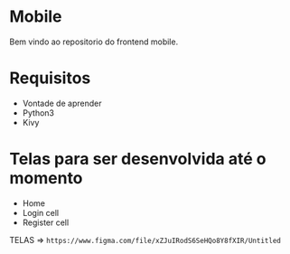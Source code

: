 # Mobile
Bem vindo ao repositorio do frontend mobile.

# Requisitos
- Vontade de aprender
- Python3
- Kivy

# Telas para ser desenvolvida até o momento
- Home
- Login cell
- Register cell



TELAS => ```https://www.figma.com/file/xZJuIRodS6SeHQo8Y8fXIR/Untitled```
